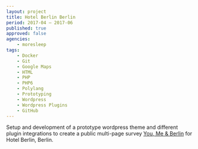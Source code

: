 ```yaml
---
layout: project
title: Hotel Berlin Berlin
period: 2017-04 – 2017-06
published: true
approved: false
agencies:
    - moresleep
tags:
    - Docker
    - Git
    - Google Maps
    - HTML
    - PHP
    - PHP6
    - Polylang
    - Prototyping
    - Wordpress
    - Wordpress Plugins
    - GitHub
---
```

Setup and development of a prototype wordpress theme and different plugin integrations to create a public multi-page survey [You, Me & Berlin](http://youmeandberlin.com/) for Hotel Berlin, Berlin.

